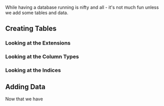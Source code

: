 While having a database running is nifty and all - it's not much fun unless we add some tables and data.

## Creating Tables

### Looking at the Extensions

### Looking at the Column Types

### Looking at the Indices

## Adding Data


Now that we have 